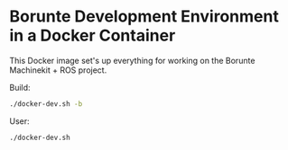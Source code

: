 # Borunte Development Environment in a Docker Container

This Docker image set's up everything for working on the Borunte Machinekit + ROS project.

Build:

```bash
./docker-dev.sh -b
```

User:

```bash
./docker-dev.sh
```
